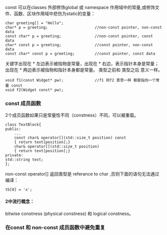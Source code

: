 const 可以在classes 外部修饰global 或 namespace 作用域中的常量,或修饰文件、函数、区块作用域中悲伤为static的变量：

```
char greeting[] = "Hello";          
char* p = greeting;                     //non-const pointer, non-const data
const char* p = greeting;               //non-const pointer, const data
char* const p = greeting;               //const pointer, non-const data
const char* const p = greeting;         //const pointer, const data
```
关键字出现在 * 左边表示被指物是常量，出现在 * 右边，表示指针本身是常量；
出现在 * 两边表示被指物和指针本身都是常量。
类型之前和 类型之后 意义一样。

```
void f1(const Widget* pw);              //f1 同f2 意思一样 都是指向一个常量 const
void f2(Widget const* pw);
```
### const 成员函数
2个成员函数如果只是常量性不同（constness）不同，可以被重载。

```
class TextBlock{
public:
    ...
    const char& operator[](std::size_t position) const
    { return text[position];}
    char& operator[](std::size_t position)
    { return text[position];}
private:
std::string text;
};
```
non-const operator[] 返回类型是 referance to char ,否则下面的语句无法通过编译：

```
tb[0] = 'x';
```
#### 2中流行概念：
bitwise constness (physical constness) 和 logical constness。

### 在const 和 non-const 成员函数中避免重复


